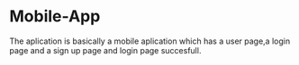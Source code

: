 # Mobile-App
The aplication is basically a mobile aplication which has a user page,a login page and a sign up page and login page succesfull.
